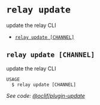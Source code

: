`relay update`
==============

update the relay CLI

* [`relay update [CHANNEL]`](#relay-update-channel)

## `relay update [CHANNEL]`

update the relay CLI

```
USAGE
  $ relay update [CHANNEL]
```

_See code: [@oclif/plugin-update](https://github.com/oclif/plugin-update/blob/v1.3.10/src/commands/update.ts)_
